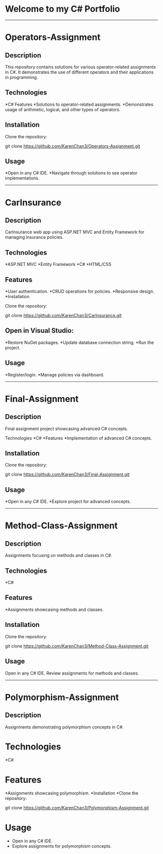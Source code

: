 # Welcome to my C# Portfolio


___________________________________________________________________________________________________________________________________________________________________________________
# Operators-Assignment

## Description
This repository contains solutions for various operator-related assignments in C#. It demonstrates the use of different operators and their applications in programming.

## Technologies
*C#
Features
*Solutions to operator-related assignments.
*Demonstrates usage of arithmetic, logical, and other types of operators.

## Installation
Clone the repository:

git clone https://github.com/KarenChan3/Operators-Assignment.git

## Usage
*Open in any C# IDE.
*Navigate through solutions to see operator implementations.

___________________________________________________________________________________________________________________________________________________________________________________
# CarInsurance
## Description
CarInsurance web app using ASP.NET MVC and Entity Framework for managing insurance policies.

## Technologies
*ASP.NET MVC
*Entity Framework
*C#
*HTML/CSS
## Features
*User authentication.
*CRUD operations for policies.
*Responsive design.
*Installation

Clone the repository:

git clone https://github.com/KarenChan3/CarInsurance.git


## Open in Visual Studio:

*Restore NuGet packages.
*Update database connection string.
*Run the project.

## Usage
*Register/login.
*Manage policies via dashboard.

___________________________________________________________________________________________________________________________________________________________________________________
# Final-Assignment
## Description
Final assignment project showcasing advanced C# concepts.

Technologies
*C#
*Features
*Implementation of advanced C# concepts.
## Installation
Clone the repository:

git clone https://github.com/KarenChan3/Final-Assignment.git


## Usage
*Open in any C# IDE.
*Explore project for advanced concepts.


___________________________________________________________________________________________________________________________________________________________________________________
# Method-Class-Assignment
## Description
Assignments focusing on methods and classes in C#.

## Technologies
*C#
## Features
*Assignments showcasing methods and classes.
## Installation
Clone the repository:

git clone https://github.com/KarenChan3/Method-Class-Assignment.git

## Usage
Open in any C# IDE.
Review assignments for methods and classes.


___________________________________________________________________________________________________________________________________________________________________________________
# Polymorphism-Assignment
## Description
Assignments demonstrating polymorphism concepts in C#.

# Technologies
*C#
# Features
*Assignments showcasing polymorphism.
*Installation
*Clone the repository:

git clone https://github.com/KarenChan3/Polymorphism-Assignment.git


# Usage
* Open in any C# IDE.
* Explore assignments for polymorphism concepts.
